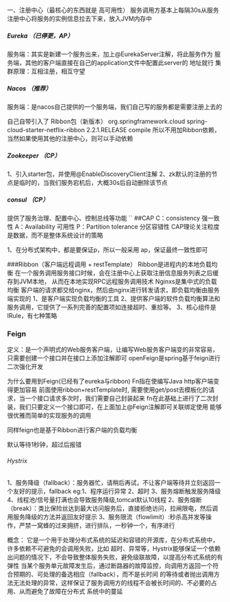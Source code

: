 一、注册中心（最核心的东西就是 高可用性）
服务调用方基本上每隔30s从服务注册中心将服务的实例信息拉去下来，放入JVM内存中
##### Eureka （已停更，AP）
服务端：其实是新建一个服务出来，加上@EurekaServer注解，将此服务作为
        服务端，其他的客户端直接在自己的application文件中配置此server的
        地址就行
集群原理：互相注册，相互守望

##### Nacos （推荐）
服务端：是nacos自己提供的一个服务端，我们自己写的服务都是需要注册上去的

自己自带引入了 Ribbon包（新版本）
 <dependency>
      <groupId>org.springframework.cloud</groupId>
      <artifactId>spring-cloud-starter-netflix-ribbon</artifactId>
      <version>2.2.1.RELEASE</version>
      <scope>compile</scope>
    </dependency>
所以不用加Ribbon依赖，当然如果使用其他的注册中心，则可以手动依赖

##### Zookeeper （CP）
1、引入starter包，并使用@EnableDiscoveryClient注解
2、zk默认的注册的节点是临时的，当我们服务宕机后，大概30s后自动删除该节点

##### consul （CP）
提供了服务治理、配置中心、控制总线等功能 
``
##CAP
C：consistency 强一致性
A：Availability 可用性
P：Partition tolerance 分区容错性
CAP理论关注粒度是数据，而不是整体系统设计的策略
      
1、在分布式架构中，都是要保证p，所以一般采用 ap，保证最终一致性即可

###Ribbon（客户端远程调用  + restTemplate）
Ribbon是进程内的本地负载均衡 在一个服务调用服务接口时候，会在注册中心上获取注册信息服务列表之后缓存到JVM本地，
      从而在本地实现RPC远程服务调用技术
Nginxs是集中式的负载均衡 客户端的请求都交给nginx，然后由nginx进行转发请求，即负载均衡由服务端实现的
1、是客户端实现负载均衡的工具
2、提供客户端的软件负载均衡算法和服务调用，它提供了一系列完善的配置项如连接超时、重拾等。
3、核心组件是IRule，有七种策略

### Feign
定义：是一个声明式的Web服务客户端，让编写Web服务客户端变的非常容易，只需要创建一个接口并在接口上添加注解即可
      openFeign是spring基于feign进行二次强化开发
      
为什么要用到Feign(已经有了eureka与ribbon)
Fn指在使编写Java http客户端变得更加容易
前面使用ribbon+restTemplate时, 需要使用get/post去模板化的请求，当一个接口请求多次时，我们需要自己封装起来
fn在此基础上进行了二次封装，我们只要定义一个接口即可，在上面加上@Feign注解即可关联绑定使用
能够很优雅而简单的实现服务的调用

同样feign也是基于Ribbon进行客户端的负载均衡

默认等待1秒钟，超过后报错


###### Hystrix
1、服务降级（fallback）：服务器忙，请稍后再试，不让客户端等待并立刻返回一个友好的提示，fallback
       eg:1、程序运行异常 2、超时  3、服务熔断触发服务降级  4、线程池/信号量打满也会导致服务降级,tomcat默认10线程
2、服务熔断（break）：类比保险丝达到最大访问服务后，直接拒绝访问，拉闸限电，然后调用服务降级的方法并返回友好提示
3、服务限流（flowlimit）:秒杀高并发等操作，严禁一窝蜂的过来拥挤，进行排队，一秒钟一个，有序进行

概念：
    它是一个用于处理分布式系统的延迟和容错的开源库，在分布式系统中，许多依赖不可避免的会调用失败，比如
    超时、异常等，Hystrix能够保证一个依赖出问题的情况下，不会导致整体服务失败，避免级联故障，以提高分布式系统的有弹性
    当某个服务单元故障发生后，通过断路器的故障监控，向调用方返回一个符合预期的、可处理的备选相应（fallback），而不是长时间
    的等待或者抛出调用方法无法处理的异常，这样保证了服务调用方的线程不会被长时间的、不必要的占用、从而避免了故障在分布式
    系统中的蔓延